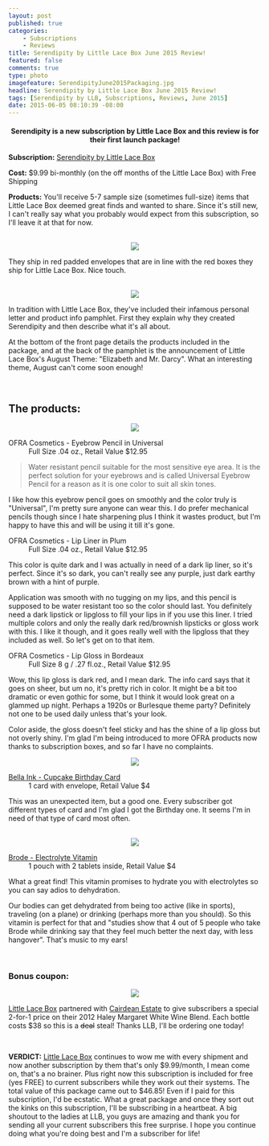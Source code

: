 ```yaml
---
layout: post
published: true
categories: 
    - Subscriptions
    - Reviews
title: Serendipity by Little Lace Box June 2015 Review!
featured: false
comments: true
type: photo
imagefeature: SerendipityJune2015Packaging.jpg
headline: Serendipity by Little Lace Box June 2015 Review!
tags: [Serendipity by LLB, Subscriptions, Reviews, June 2015]
date: 2015-06-05 08:10:39 -08:00
---
```


<center><H4>Serendipity is a new subscription by Little Lace Box and this review is for their first launch package!</H4></center>

<p><b>Subscription:</b> <a href="http://littlelacebox.com?rfsn=93842.4b16b">Serendipity by Little Lace Box</a></p>
<p><b>Cost:</b> $9.99 bi-monthly (on the off months of the Little Lace Box) with Free Shipping</p>
<p><b>Products:</b> You'll receive 5-7 sample size (sometimes full-size) items that Little Lace Box deemed great finds and wanted to share. Since it's still new, I can't really say what you probably would expect from this subscription, so I'll leave it at that for now.</p>

<br>

<center><img src='/images/SerendipityJune2015Packaging.jpg'></center>
<p>They ship in red padded envelopes that are in line with the red boxes they ship for Little Lace Box. Nice touch.</p>
<br>

<center><img src='/images/SerendipityJune2015InfoCard.jpg'></center>
<p>In tradition with Little Lace Box, they've included their infamous personal letter and product info pamphlet. First they explain why they created Serendipity and then describe what it's all about.</p>
<p>At the bottom of the front page details the products included in the package, and at the back of the pamphlet is the announcement of Little Lace Box's August Theme: "Elizabeth and Mr. Darcy". What an interesting theme, August can't come soon enough!</p>
<br>

## The products:
<center><img src='/images/SerendipityJune2015BeautyItems.jpg'></center>
<DL>
<DT>OFRA Cosmetics - Eyebrow Pencil in Universal</a></DT>
<DD>Full Size .04 oz., Retail Value $12.95</DD>
</DL>

<blockquote>
Water resistant pencil suitable for the most sensitive eye area. It is the perfect solution for your eyebrows and is called Universal Eyebrow Pencil for a reason as it is one color to suit all skin tones.
</blockquote>
<p>I like how this eyebrow pencil goes on smoothly and the color truly is "Universal", I'm pretty sure anyone can wear this. I do prefer mechanical pencils though since I hate sharpening plus I think it wastes product, but I'm happy to have this and will be using it till it's gone.</p>

<DL>
<DT>OFRA Cosmetics - Lip Liner in Plum</DT>
<DD>Full Size .04 oz., Retail Value $12.95</DD>
</DL>

<p>This color is quite dark and I was actually in need of a dark lip liner, so it's perfect. Since it's so dark, you can't really see any purple, just dark earthy brown with a hint of purple.</p>
<p>Application was smooth with no tugging on my lips, and this pencil is supposed to be water resistant too so the color should last. You definitely need a dark lipstick or lipgloss to fill your lips in if you use this liner. I tried multiple colors and only the really dark red/brownish lipsticks or gloss work with this. I like it though, and it goes really well with the lipgloss that they included as well. So let's get on to that item.</p>

<DL>
<DT>OFRA Cosmetics - Lip Gloss in Bordeaux</DT>
<DD>Full Size 8 g / .27 fl.oz., Retail Value $12.95</DD>
</DL>
<p>Wow, this lip gloss is dark red, and I mean dark. The info card says that it goes on sheer, but um no, it's pretty rich in color. It might be a bit too dramatic or even gothic for some, but I think it would look great on a glammed up night. Perhaps a 1920s or Burlesque theme party? Definitely not one to be used daily unless that's your look.</p>
<p>Color aside, the gloss doesn't feel sticky and has the shine of a lip gloss but not overly shiny. I'm glad I'm being introduced to more OFRA products now thanks to subscription boxes, and so far I have no complaints.</p>

<center><img src='/images/SerendipityJune2015GreetingCard.jpg'></center>

<DL>
<DT><a href="http://www.bellaink.com/shop/cc-31-cupcake-birthday-folded-note">Bella Ink - Cupcake Birthday Card</a></DT>
<DD>1 card with envelope, Retail Value $4</DD>
<p>This was an unexpected item, but a good one. Every subscriber got different types of card and I'm glad I got the Birthday one. It seems I'm in need of that type of card most often.</p>
</DL>

<br>

<center><img src='/images/SerendipityJune2015Brode.jpg'></center>

<DL>
<DT><a href='http://brode.co'>Brode - Electrolyte Vitamin</a></DT>
<DD>1 pouch with 2 tablets inside, Retail Value $4</DD>
</DL>
<p>What a great find! This vitamin promises to hydrate you with electrolytes so you can say adios to dehydration.</p>
<p>Our bodies can get dehydrated from being too active (like in sports), traveling (on a plane) or drinking (perhaps more than you should). So this vitamin is perfect for that and "studies show that 4 out of 5 people who take Brode while drinking say that they feel much better the next day, with less hangover". That's music to my ears!</p>

<br>

### Bonus coupon:

<center><img src='/images/SerendipityJune2015Coupon.jpg'></center>

<p><a href="http://littlelacebox.com?rfsn=93842.4b16b">Little Lace Box</a> partnered with <a href='http://www.cairdeanestate.com/product/Haley-Margaret-2012-Napa-Valley-White-Wine'>Cairdean Estate</a> to give subscribers a special 2-for-1 price on their 2012 Haley Margaret White Wine Blend. Each bottle costs $38 so this is a <strike>deal</strike> steal! Thanks LLB, I'll be ordering one today!</p>

<br>

<p><b>VERDICT:</b> <a href="http://littlelacebox.com?rfsn=93842.4b16b">Little Lace Box</a> continues to wow me with every shipment and now another subscription by them that's only $9.99/month, I mean come on, that's a no brainer. Plus right now this subscription is included for free (yes FREE) to current subscribers while they work out their systems. The total value of this package came out to $46.85! Even if I paid for this subscription, I'd be ecstatic. What a great package and once they sort out the kinks on this subscription, I'll be subscribing in a heartbeat. A big shoutout to the ladies at LLB, you guys are amazing and thank you for sending all your current subscribers this free surprise. I hope you continue doing what you're doing best and I'm a subscriber for life!</p>
